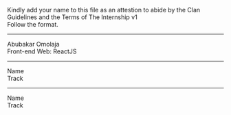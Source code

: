 Kindly add your name to this file as an attestion to abide by the Clan Guidelines and the Terms of The Internship v1
<br/> Follow the format.<br/> 
___
Abubakar Omolaja<br/>
Front-end Web: ReactJS
___
Name <br/>
Track
___
Name <br/>
Track
